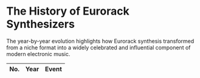 # The History of Eurorack Synthesizers

The year-by-year evolution highlights how Eurorack synthesis transformed from a niche format into a widely celebrated and influential component of modern electronic music.

No. | Year | Event |
--- | --- | --- |
